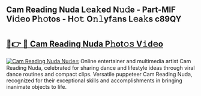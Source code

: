 ## Cam Reading Nuda L𝚎a𝚔ed N𝚞𝚍e - Part-MlF Vi𝚍𝚎o P𝚑𝚘tos - H𝚘𝚝 O𝚗𝚕yf𝚊ns L𝚎a𝚔s c89QY

# <h2><a href="http://kfcu9o.oniu.top/?m=Cam+Reading+Nuda">🔗👉 🔴 Cam Reading Nuda P𝚑ot𝚘𝚜 V𝚒d𝚎o</a></h2>

[![Cam Reading Nuda Nu𝚍e𝚜](https://i.imgur.com/0qMVB7G.gif)](http://kfcu9o.oniu.top/?m=Cam+Reading+Nuda)
Online entertainer and multimedia artist Cam Reading Nuda, celebrated for sharing dance and lifestyle ideas through viral dance routines and compact clips. Versatile puppeteer Cam Reading Nuda, recognized for their exceptional skills and accomplishments in bringing inanimate objects to life.  

